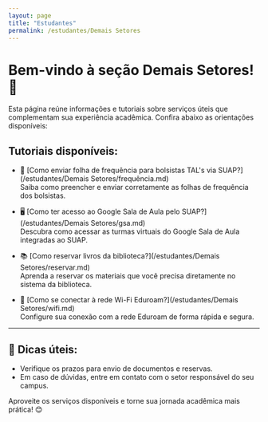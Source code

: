 ```yaml
---
layout: page
title: "Estudantes"
permalink: /estudantes/Demais Setores
---
```


# Bem-vindo à seção Demais Setores! 🌟

Esta página reúne informações e tutoriais sobre serviços úteis que complementam sua experiência acadêmica. Confira abaixo as orientações disponíveis:

## Tutoriais disponíveis:

- 📝 [Como enviar folha de frequência para bolsistas TAL's via SUAP?](/estudantes/Demais Setores/frequência.md)  
Saiba como preencher e enviar corretamente as folhas de frequência dos bolsistas.

- 🖥️ [Como ter acesso ao Google Sala de Aula pelo SUAP?](/estudantes/Demais Setores/gsa.md)  
Descubra como acessar as turmas virtuais do Google Sala de Aula integradas ao SUAP.

- 📚 [Como reservar livros da biblioteca?](/estudantes/Demais Setores/reservar.md)  
Aprenda a reservar os materiais que você precisa diretamente no sistema da biblioteca.

- 📶 [Como se conectar à rede Wi-Fi Eduroam?](/estudantes/Demais Setores/wifi.md)  
Configure sua conexão com a rede Eduroam de forma rápida e segura.

---

## 🔔 Dicas úteis:
- Verifique os prazos para envio de documentos e reservas.  
- Em caso de dúvidas, entre em contato com o setor responsável do seu campus.  

Aproveite os serviços disponíveis e torne sua jornada acadêmica mais prática! 😊